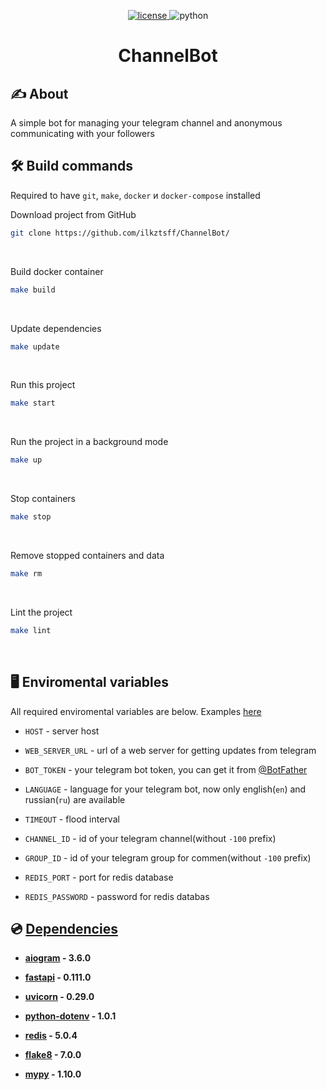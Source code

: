 <p align="center">
    <a href="https://github.com/ilkztsff/ChannelBot/blob/dev/LICENSE">
        <img alt="license" src="https://img.shields.io/github/license/ilkztsff/ChannelBot?label=License&color=yellow&style=for-the-badge">
    </a>
    <img alt="python" src="https://img.shields.io/badge/3.11.9-yellow?color=yellow&label=Python&style=for-the-badge">
</p>

<h1 align="center">ChannelBot</h1>


## ✍ About

A simple bot for managing your telegram channel and anonymous communicating with your followers


## 🛠 Build commands

Required to have `git`, `make`, `docker` и `docker-compose` installed

Download project from GitHub
```bash
git clone https://github.com/ilkztsff/ChannelBot/
```
<br>

Build docker container
```bash
make build
```
<br>

Update dependencies
```bash
make update
```
<br>

Run this project
```bash
make start
```
<br>

Run the project in a background mode
```bash
make up
```
<br>

Stop containers
```bash
make stop
```
<br>

Remove stopped containers and data
```bash
make rm
```
<br>

Lint the project
```bash
make lint
```
<br>


## 🖥 Enviromental variables

All required enviromental variables are below. Examples [here](https://github.com/ilkztsff/ChannelBot/blob/dev/.env.example)

- `HOST` - server host

- `WEB_SERVER_URL` - url of a web server for getting updates from telegram

- `BOT_TOKEN` - your telegram bot token, you can get it from [@BotFather](https://t.me/BotFather)

- `LANGUAGE` - language for your telegram bot, now only english(`en`) and russian(`ru`) are available

- `TIMEOUT` - flood interval

- `CHANNEL_ID` - id of your telegram channel(without `-100` prefix)

- `GROUP_ID` - id of your telegram group for commen(without `-100` prefix)

- `REDIS_PORT` - port for redis database

- `REDIS_PASSWORD` - password for redis databas


## 💿 [Dependencies](https://github.com/ilkztsff/ChannelBot/blob/dev/pyproject.toml)

- **[aiogram](https://pypi.org/project/aiogram) - 3.6.0**

- **[fastapi](https://pypi.org/project/fastapi) - 0.111.0**

- **[uvicorn](https://pypi.org/project/uvicorn) - 0.29.0**

- **[python-dotenv](https://pypi.org/project/python-dotenv) - 1.0.1**

- **[redis](https://pypi.org/project/redis) - 5.0.4**

- **[flake8](https://pypi.org/project/flake8) - 7.0.0**

- **[mypy](https://pypi.org/project/mypy) - 1.10.0**
